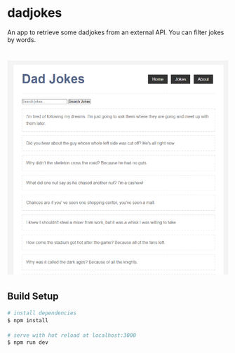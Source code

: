 # dadjokes

<p>An app to retrieve some dadjokes from an external API. You can filter jokes by words.</p>

<h1 align="center">
    <img alt="dadjokes" title="#dadjokes" src="./banner.PNG" />
</h1>

## Build Setup

```bash
# install dependencies
$ npm install

# serve with hot reload at localhost:3000
$ npm run dev
